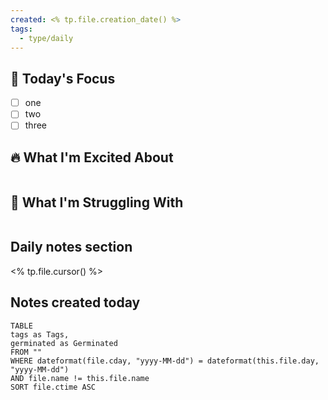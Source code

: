 ```yaml
---
created: <% tp.file.creation_date() %>
tags:
  - type/daily
---
```

## 🎯 Today's Focus
- [ ] one
- [ ] two
- [ ] three

## 🔥 What I'm Excited About
```
```

## 🤔 What I'm Struggling With
```
```

## Daily notes section

<% tp.file.cursor() %>

## Notes created today

```dataview
TABLE
tags as Tags,
germinated as Germinated
FROM ""
WHERE dateformat(file.cday, "yyyy-MM-dd") = dateformat(this.file.day, "yyyy-MM-dd")
AND file.name != this.file.name 
SORT file.ctime ASC
```